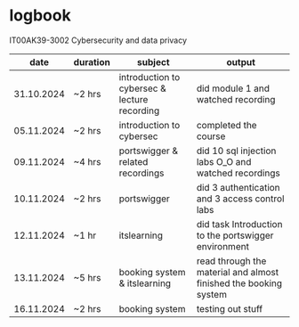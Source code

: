 # logbook
IT00AK39-3002 Cybersecurity and data privacy

| date | duration | subject | output |
| --- | --- | --- | --- |
| 31.10.2024 | ~2 hrs | introduction to cybersec & lecture recording | did module 1 and watched recording |
| 05.11.2024 | ~2 hrs | introduction to cybersec | completed the course |
| 09.11.2024 | ~4 hrs | portswigger & related recordings | did 10 sql injection labs O_O and watched recordings |
| 10.11.2024 | ~2 hrs | portswigger | did 3 authentication and 3 access control labs |
| 12.11.2024 | ~1 hr | itslearning | did task Introduction to the portswigger environment |
| 13.11.2024 | ~5 hrs | booking system & itslearning | read through the material and almost finished the booking system |
| 16.11.2024 | ~2 hrs | booking system | testing out stuff |
